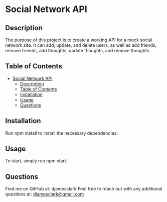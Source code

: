 # Social Network API

## Description
  The purpose of this project is to create a working API for a mock social network site. It can add, update, and delete users, as well as add friends, remove friends, add thoughts, update thoughts, and remove thoughts.

## Table of Contents
- [Social Network API](#social-network-api)
  - [Description](#description)
  - [Table of Contents](#table-of-contents)
  - [Installation](#installation)
  - [Usage](#usage)
  - [Questions](#questions)
  
## Installation
  Run npm install to install the necessary dependencies.

## Usage
  To start, simply run npm start.

## Questions
  Find me on GitHub at: djamesclark
  Feel free to reach out with any additional questions at: djamesclark@gmail.com

